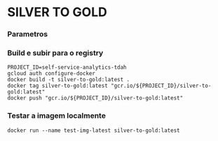 # SILVER TO GOLD
>

### Parametros

### Build e subir para o registry

```
PROJECT_ID=self-service-analytics-tdah
gcloud auth configure-docker
docker build -t silver-to-gold:latest .
docker tag silver-to-gold:latest "gcr.io/${PROJECT_ID}/silver-to-gold:latest"
docker push "gcr.io/${PROJECT_ID}/silver-to-gold:latest"
```

### Testar a imagem localmente
```
docker run --name test-img-latest silver-to-gold:latest
```

